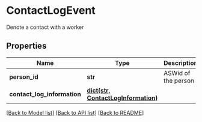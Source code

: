 # ContactLogEvent

Denote a contact with a worker
## Properties
Name | Type | Description | Notes
------------ | ------------- | ------------- | -------------
**person_id** | **str** | ASWid of the person | 
**contact_log_information** | [**dict(str, ContactLogInformation)**](ContactLogInformation.md) |  | 

[[Back to Model list]](../README.md#documentation-for-models) [[Back to API list]](../README.md#documentation-for-api-endpoints) [[Back to README]](../README.md)


